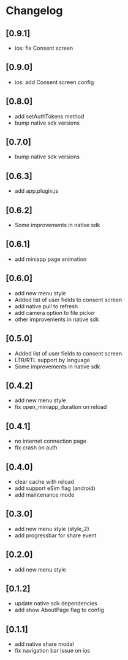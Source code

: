 # Changelog
## [0.9.1]
- ios: fix Consent screen

## [0.9.0]
- ios: add Consent screen config

## [0.8.0]
- add setAuthTokens method
- bump native sdk versions

## [0.7.0]
- bump native sdk versions

## [0.6.3]
- add app.plugin.js

## [0.6.2]
- Some improvements in native sdk

## [0.6.1]
- add miniapp page animation

## [0.6.0]
- add new menu style
- Added list of user fields to consent screen
- add native pull to refresh
- add camera option to file picker
- other improvements in native sdk

## [0.5.0]
- Added list of user fields to consent screen
- LTR/RTL support by language
- Some improvements in native sdk

## [0.4.2]
- add new menu style
- fix open_miniapp_duration on reload

## [0.4.1]
- no internet connection page
- fix crash on auth

## [0.4.0]
- clear cache with reload
- add support eSim flag (android)
- add maintenance mode

## [0.3.0]
- add new menu style (style_2)
- add progressbar for share event

## [0.2.0]
- add new menu style 

## [0.1.2]
- update native sdk dependencies
- add show AboutPage flag to config

## [0.1.1]
- add native share modal
- fix navigation bar issue on ios